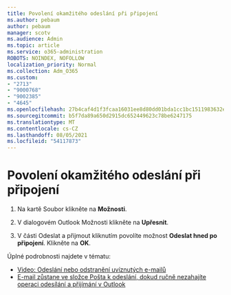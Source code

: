 ```yaml
---
title: Povolení okamžitého odeslání při připojení
ms.author: pebaum
author: pebaum
manager: scotv
ms.audience: Admin
ms.topic: article
ms.service: o365-administration
ROBOTS: NOINDEX, NOFOLLOW
localization_priority: Normal
ms.collection: Adm_O365
ms.custom:
- "2713"
- "9000768"
- "9002385"
- "4645"
ms.openlocfilehash: 27b4caf4d1f3fcaa16031ee8d80dd01bda1cc1bc1511983632ebbabf82f8ecbc
ms.sourcegitcommit: b5f7da89a650d2915dc652449623c78be6247175
ms.translationtype: MT
ms.contentlocale: cs-CZ
ms.lasthandoff: 08/05/2021
ms.locfileid: "54117873"
---
```

# <a name="enable-send-immediately-when-connected"></a>Povolení okamžitého odeslání při připojení
 
1. Na kartě Soubor klikněte na **Možnosti**.

2. V dialogovém Outlook Možnosti klikněte na **Upřesnit**.

3. V části Odeslat a přijmout kliknutím povolíte možnost **Odeslat hned po připojení**. Klikněte na **OK**.

Úplné podrobnosti najdete v tématu:
- [Video: Odeslání nebo odstranění uvíznutých e-mailů](https://support.office.com/article/Video-Send-or-delete-an-email-stuck-in-your-outbox-26d5d34a-4e5f-444a-a9e8-44db04a94dec) 
- [E-mail zůstane ve složce Pošta k odeslání, dokud ručně nezahajíte operaci odesílání a přijímání v Outlook](https://support.microsoft.com/help/2797572/email-stays-in-the-outbox-folder-until-you-manually-initiate-a-send-re)
